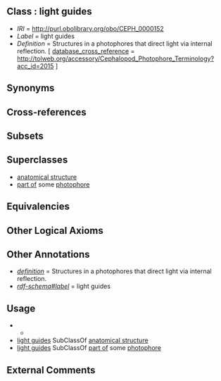 
## Class : light guides

 * *IRI* = http://purl.obolibrary.org/obo/CEPH_0000152
 * *Label* = light guides
 * *Definition* = Structures in a photophores that direct light via internal reflection. [ [database_cross_reference](../../ef/oboInOwl#hasDbXref.md) = http://tolweb.org/accessory/Cephalopod_Photophore_Terminology?acc_id=2015 ]

## Synonyms


## Cross-references


## Subsets


## Superclasses

 * [anatomical structure](../../UBERON/61/UBERON_0000061.md)
 * [part of](../../BFO/50/BFO_0000050.md) some [photophore](../../CEPH/98/CEPH_0000198.md)

## Equivalencies


## Other Logical Axioms


## Other Annotations

 * *[definition](../../IAO/15/IAO_0000115.md)* = Structures in a photophores that direct light via internal reflection.
 * *[rdf-schema#label](../../el/rdf-schema#label.md)* = light guides

## Usage

 * -
 * [light guides](../../CEPH/52/CEPH_0000152.md) SubClassOf [anatomical structure](../../UBERON/61/UBERON_0000061.md)
 * [light guides](../../CEPH/52/CEPH_0000152.md) SubClassOf [part of](../../BFO/50/BFO_0000050.md) some [photophore](../../CEPH/98/CEPH_0000198.md)

## External Comments

